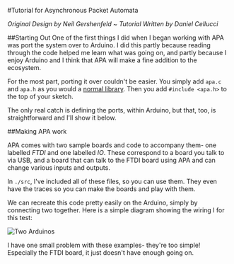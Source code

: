 #Tutorial for Asynchronous Packet Automata

_Original Design by Neil Gershenfeld_ ~ _Tutorial Written by Daniel Cellucci_

##Starting Out
One of the first things I did when I began working with APA was port the system over to Arduino. I did this partly because reading through the code helped me learn what was going on, and partly because I enjoy Arduino and I think that APA will make a fine addition to the ecosystem.

For the most part, porting it over couldn't be easier. You simply add `apa.c` and `apa.h` as you would a [normal library](http://arduino.cc/en/Guide/Libraries). Then you add `#include <apa.h>` to the top of your sketch. 

The only real catch is defining the ports, within Arduino, but that, too, is straightforward and I'll show it below.

##Making APA work

APA comes with two sample boards and code to accompany them- one labelled *FTDI* and one labelled *IO*. These correspond to a board you talk to via USB, and a board that can talk to the FTDI board using APA and can change various inputs and outputs. 

In `./src`, I've included all of these files, so you can use them. They even have the traces so you can make the boards and play with them. 

We can recreate this code pretty easily on the Arduino, simply by connecting two together. Here is a simple diagram showing the wiring I for this test:

![Two Arduinos](/src/apa_arduino/Fritzing_Schematic_bb)



I have one small problem with these examples- they're too simple! Especially the FTDI board, it just doesn't have enough going on. 